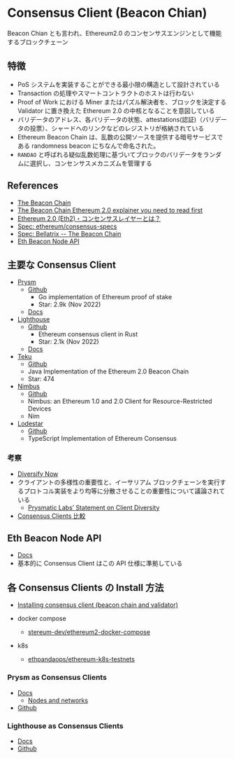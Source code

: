 # Consensus Client (Beacon Chian)

Beacon Chian とも言われ、Ethereum2.0 のコンセンサスエンジンとして機能するブロックチェーン

## 特徴

- PoS システムを実装することができる最小限の構造として設計されている
- Transaction の処理やスマートコントラクトのホストは行わない
- Proof of Work における Miner またはパズル解決者を、ブロックを決定する Validator に置き換えた Ethereum 2.0 の中核となることを意図している
- バリデータのアドレス、各バリデータの状態、attestations(認証)（バリデータの投票）、シャードへのリンクなどのレジストリが格納されている
- Ethereum Beacon Chain は、乱数の公開ソースを提供する暗号サービスである randomness beacon にちなんで命名された。
- `RANDAO` と呼ばれる疑似乱数処理に基づいてブロックのバリデータをランダムに選択し、コンセンサスメカニズムを管理する

## References

- [The Beacon Chain](https://medium.com/blockchain-stories/ethereum-2-0-the-beacon-chain-d669fa65e50d)
- [The Beacon Chain Ethereum 2.0 explainer you need to read first](https://ethos.dev/beacon-chain)
- [Ethereum 2.0 (Eth2)・コンセンサスレイヤーとは？](https://pontem.network/posts/ethereum-2-0-eth2-konsensasureiyatoha)
- [Spec: ethereum/consensus-specs](https://github.com/ethereum/consensus-specs/tree/dev/specs/altair/light-client)
- [Spec: Bellatrix -- The Beacon Chain](https://github.com/ethereum/consensus-specs/blob/dev/specs/bellatrix/beacon-chain.md)
- [Eth Beacon Node API](https://ethereum.github.io/beacon-APIs/)

## 主要な Consensus Client

- [Prysm](https://prysmaticlabs.com/)
  - [Github](https://github.com/prysmaticlabs/prysm)
    - Go implementation of Ethereum proof of stake
    - Star: 2.9k (Nov 2022)
  - [Docs](https://docs.prylabs.network/docs/getting-started)
- [Lighthouse](https://lighthouse.sigmaprime.io/)
  - [Github](https://github.com/sigp/lighthouse/)
    - Ethereum consensus client in Rust
    - Star: 2.1k (Nov 2022)
  - [Docs](https://lighthouse-book.sigmaprime.io/)
- [Teku](https://docs.teku.consensys.net/)
  - [Github](https://github.com/ConsenSys/teku)
  - Java Implementation of the Ethereum 2.0 Beacon Chain
  - Star: 474
- [Nimbus](https://nimbus.guide/)
  - [Github](https://github.com/status-im/nimbus-eth1)
  - Nimbus: an Ethereum 1.0 and 2.0 Client for Resource-Restricted Devices
  - Nim
- [Lodestar](https://lodestar.chainsafe.io/)
  - [Github](https://github.com/ChainSafe/lodestar)
  - TypeScript Implementation of Ethereum Consensus

### 考察

- [Diversify Now](https://clientdiversity.org/)
- クライアントの多様性の重要性と、イーサリアム ブロックチェーンを実行するプロトコル実装をより均等に分散させることの重要性について議論されている
  - [Prysmatic Labs’ Statement on Client Diversity](https://medium.com/prysmatic-labs/prysmatic-labs-statement-on-client-diversity-c0e3c2f05671)
- [Consensus Clients 比較](https://docs.rocketpool.net/guides/node/eth-clients.html#consensus-clients)

## Eth Beacon Node API

- [Docs](https://ethereum.github.io/beacon-APIs/)
- 基本的に Consensus Client はこの API 仕様に準拠している

## 各 Consensus Clients の Install 方法

- [Installing consensus client (beacon chain and validator)](https://www.coincashew.com/coins/overview-eth/guide-or-how-to-setup-a-validator-on-eth2-mainnet/part-i-installation/configuring-consensus-client-beaconchain-and-validator)

- docker compose
  - [stereum-dev/ethereum2-docker-compose](https://github.com/stereum-dev/ethereum2-docker-compose)
- k8s
  - [ethpandaops/ethereum-k8s-testnets](https://github.com/ethpandaops/ethereum-k8s-testnets)

### Prysm as Consensus Clients

- [Docs](https://docs.prylabs.network/docs/getting-started)
  - [Nodes and networks](https://docs.prylabs.network/docs/concepts/nodes-networks)
- [Github](https://github.com/prysmaticlabs/prysm)

### Lighthouse as Consensus Clients

- [Docs](https://lighthouse-book.sigmaprime.io/)
- [Github](https://github.com/sigp/lighthouse/)
